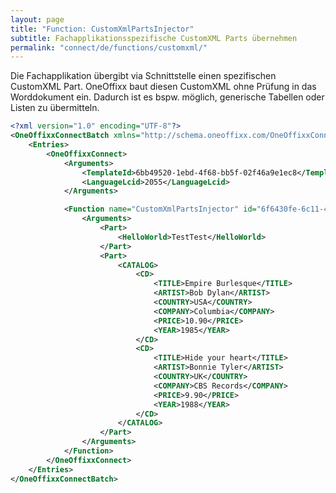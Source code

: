```yaml
---
layout: page
title: "Function: CustomXmlPartsInjector"
subtitle: Fachapplikationsspezifische CustomXML Parts übernehmen
permalink: "connect/de/functions/customxml/"
---
```


Die Fachapplikation übergibt via Schnittstelle einen spezifischen CustomXML Part. OneOffixx baut diesen CustomXML ohne Prüfung in das Worddokument ein.
Dadurch ist es bspw. möglich, generische Tabellen oder Listen zu übermitteln.

```xml
<?xml version="1.0" encoding="UTF-8"?>
<OneOffixxConnectBatch xmlns="http://schema.oneoffixx.com/OneOffixxConnectBatch/1" xmlns:xsi="http://www.w3.org/2001/XMLSchema-instance">
	<Entries>
		<OneOffixxConnect>
			<Arguments>
				<TemplateId>6bb49520-1ebd-4f68-bb5f-02f46a9e1ec8</TemplateId>
				<LanguageLcid>2055</LanguageLcid>
			</Arguments>

			<Function name="CustomXmlPartsInjector" id="6f6430fe-6c11-41de-9f29-c29fef4de861">
				<Arguments>
					<Part>
						<HelloWorld>TestTest</HelloWorld>
					</Part>
					<Part>
						<CATALOG>
							<CD>
								<TITLE>Empire Burlesque</TITLE>
								<ARTIST>Bob Dylan</ARTIST>
								<COUNTRY>USA</COUNTRY>
								<COMPANY>Columbia</COMPANY>
								<PRICE>10.90</PRICE>
								<YEAR>1985</YEAR>
							</CD>
							<CD>
								<TITLE>Hide your heart</TITLE>
								<ARTIST>Bonnie Tyler</ARTIST>
								<COUNTRY>UK</COUNTRY>
								<COMPANY>CBS Records</COMPANY>
								<PRICE>9.90</PRICE>
								<YEAR>1988</YEAR>
							</CD>
						</CATALOG>
					</Part>
				</Arguments>
			</Function>
		</OneOffixxConnect>
	</Entries>
</OneOffixxConnectBatch>
```
